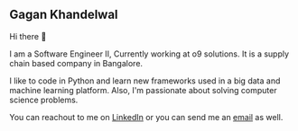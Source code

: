 ## Gagan Khandelwal

Hi there 👋

I am a Software Engineer II, Currently working at o9 solutions. It is a supply chain based company in Bangalore.

I like to code in Python and learn new frameworks used in a big data and machine learning platform. Also, I'm passionate about solving computer science problems.

You can reachout to me on [LinkedIn](https://www.linkedin.com/in/gagan-khandelwal-b87aa5116/) or you can send me an [email](mailto:gagankh123@gmail.com) as well.
